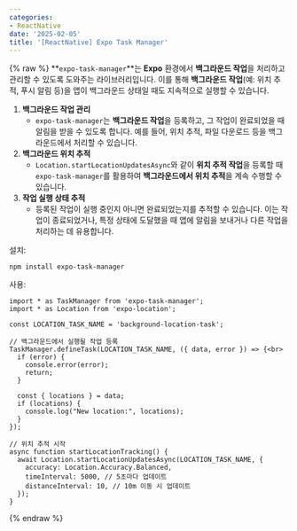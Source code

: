 ```yaml
---
categories:
- ReactNative
date: '2025-02-05'
title: '[ReactNative] Expo Task Manager'
---
```


{% raw %}
**`expo-task-manager`**는 **Expo** 환경에서 **백그라운드 작업**을 처리하고 관리할 수 있도록 도와주는 라이브러리입니다. 이를 통해 **백그라운드 작업**(예: 위치 추적, 푸시 알림 등)을 앱이 백그라운드 상태일 때도 지속적으로 실행할 수 있습니다.

1. **백그라운드 작업 관리**
    - `expo-task-manager`는 **백그라운드 작업**을 등록하고, 그 작업이 완료되었을 때 알림을 받을 수 있도록 합니다. 예를 들어, 위치 추적, 파일 다운로드 등을 백그라운드에서 처리할 수 있습니다.
2. **백그라운드 위치 추적**
    - `Location.startLocationUpdatesAsync`와 같이 **위치 추적 작업**을 등록할 때 `expo-task-manager`를 활용하여 **백그라운드에서 위치 추적**을 계속 수행할 수 있습니다.
3. **작업 실행 상태 추적**
    - 등록된 작업이 실행 중인지 아니면 완료되었는지를 추적할 수 있습니다. 이는 작업이 종료되었거나, 특정 상태에 도달했을 때 앱에 알림을 보내거나 다른 작업을 처리하는 데 유용합니다.

설치:
```
npm install expo-task-manager
```

사용:
```
import * as TaskManager from 'expo-task-manager';
import * as Location from 'expo-location';

const LOCATION_TASK_NAME = 'background-location-task';

// 백그라운드에서 실행될 작업 등록
TaskManager.defineTask(LOCATION_TASK_NAME, ({ data, error }) => {<br>
  if (error) {
    console.error(error);
    return;
  }

  const { locations } = data;
  if (locations) {
    console.log("New location:", locations);
  }
});

// 위치 추적 시작
async function startLocationTracking() {
  await Location.startLocationUpdatesAsync(LOCATION_TASK_NAME, {
    accuracy: Location.Accuracy.Balanced,
    timeInterval: 5000, // 5초마다 업데이트
    distanceInterval: 10, // 10m 이동 시 업데이트
  });
}
```
{% endraw %}